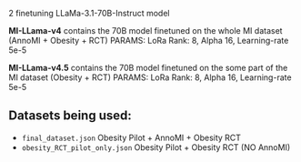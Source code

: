 2  finetuning LLaMa-3.1-70B-Instruct model 

**MI-LLama-v4** contains the 70B model finetuned on the whole MI dataset (AnnoMI + Obesity + RCT)
PARAMS: LoRa Rank: 8, Alpha 16, Learning-rate 5e-5


**MI-LLama-v4.5** contains the 70B model finetuned on the some part of the  MI dataset (Obesity + RCT)
PARAMS: LoRa Rank: 8, Alpha 16, Learning-rate 5e-5


## Datasets being used:

- `final_dataset.json` Obesity Pilot + AnnoMI + Obesity RCT
- `obesity_RCT_pilot_only.json` Obesity Pilot + Obesity RCT (NO AnnoMI)
